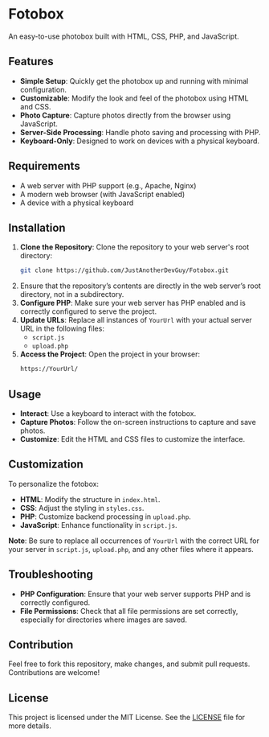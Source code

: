 # Fotobox

An easy-to-use photobox built with HTML, CSS, PHP, and JavaScript.

## Features
- **Simple Setup**: Quickly get the photobox up and running with minimal configuration.
- **Customizable**: Modify the look and feel of the photobox using HTML and CSS.
- **Photo Capture**: Capture photos directly from the browser using JavaScript.
- **Server-Side Processing**: Handle photo saving and processing with PHP.
- **Keyboard-Only**: Designed to work on devices with a physical keyboard.

## Requirements
- A web server with PHP support (e.g., Apache, Nginx)
- A modern web browser (with JavaScript enabled)
- A device with a physical keyboard

## Installation
1. **Clone the Repository**: Clone the repository to your web server's root directory:
   ```bash
   git clone https://github.com/JustAnotherDevGuy/Fotobox.git
   ```
2. Ensure that the repository’s contents are directly in the web server’s root directory, not in a subdirectory.
3. **Configure PHP**: Make sure your web server has PHP enabled and is correctly configured to serve the project.
4. **Update URLs**: Replace all instances of `YourUrl` with your actual server URL in the following files:
   - `script.js`
   - `upload.php`
5. **Access the Project**: Open the project in your browser:
   ```bash
   https://YourUrl/
   ```

## Usage
- **Interact**: Use a keyboard to interact with the fotobox.
- **Capture Photos**: Follow the on-screen instructions to capture and save photos.
- **Customize**: Edit the HTML and CSS files to customize the interface.

## Customization
To personalize the fotobox:
- **HTML**: Modify the structure in `index.html`.
- **CSS**: Adjust the styling in `styles.css`.
- **PHP**: Customize backend processing in `upload.php`.
- **JavaScript**: Enhance functionality in `script.js`.

**Note**: Be sure to replace all occurrences of `YourUrl` with the correct URL for your server in `script.js`, `upload.php`, and any other files where it appears.

## Troubleshooting
- **PHP Configuration**: Ensure that your web server supports PHP and is correctly configured.
- **File Permissions**: Check that all file permissions are set correctly, especially for directories where images are saved.

## Contribution
Feel free to fork this repository, make changes, and submit pull requests. Contributions are welcome!

## License
This project is licensed under the MIT License. See the [LICENSE](LICENSE) file for more details.
```
